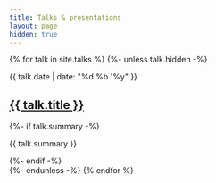 ```yaml
---
title: Talks & presentations
layout: page
hidden: true
---
```


{% for talk in site.talks %}
{%- unless talk.hidden -%}
<section class="post">
  <p class="post-date">{{ talk.date | date: "%d %b '%y" }}</p>
  <h2><a href="{{ site.baseurl }}{{ talk.url }}">{{ talk.title }}</a></h2>
  {%- if talk.summary -%}
  <p>{{ talk.summary }}</p>
  {%- endif -%}
</section>
{%- endunless -%}
{% endfor %}
